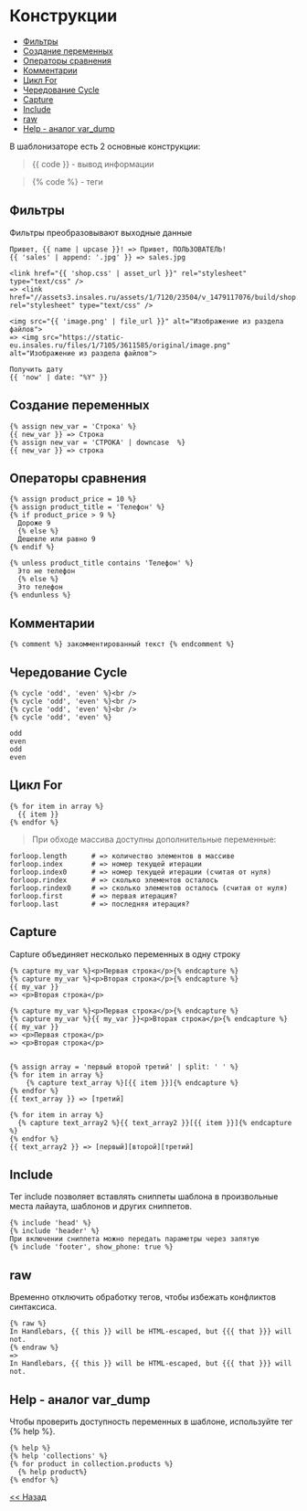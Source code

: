# Конструкции

* [Фильтры](https://github.com/liquid-hub/insales-liquid-examples/blob/master/stage0.md#Фильтры)
* [Создание переменных](https://github.com/liquid-hub/insales-liquid-examples/blob/master/stage0.md#Создание-переменных)
* [Операторы сравнения](https://github.com/liquid-hub/insales-liquid-examples/blob/master/stage0.md#Операторы-сравнения)
* [Комментарии](https://github.com/liquid-hub/insales-liquid-examples/blob/master/stage0.md#Комментарии)
* [Цикл For](https://github.com/liquid-hub/insales-liquid-examples/blob/master/stage0.md#Цикл-for)
* [Чередование Cycle](https://github.com/liquid-hub/insales-liquid-examples/blob/master/stage0.md#Чередование-cycle)
* [Capture](https://github.com/liquid-hub/insales-liquid-examples/blob/master/stage0.md#capture)
* [Include](https://github.com/liquid-hub/insales-liquid-examples/blob/master/stage0.md#include)
* [raw](https://github.com/liquid-hub/insales-liquid-examples/blob/master/stage0.md#raw)
* [Help - аналог var_dump](https://github.com/liquid-hub/insales-liquid-examples/blob/master/stage0.md#help---аналог-var_dump)

В шаблонизаторе есть 2 основные конструкции:

> {{ code }} - вывод информации

> {% code %} - теги

## Фильтры

Фильтры преобразовывают выходные данные

```twig
Привет, {{ name | upcase }}! => Привет, ПОЛЬЗОВАТЕЛЬ!
{{ 'sales' | append: '.jpg' }} => sales.jpg

<link href="{{ 'shop.css' | asset_url }}" rel="stylesheet" type="text/css" />
=> <link href="//assets3.insales.ru/assets/1/7120/23504/v_1479117076/build/shop.css" rel="stylesheet" type="text/css" />

<img src="{{ 'image.png' | file_url }}" alt="Изображение из раздела файлов">
=> <img src="https://static-eu.insales.ru/files/1/7105/3611585/original/image.png" alt="Изображение из раздела файлов">

Получить дату
{{ 'now' | date: "%Y" }}
```

## Создание переменных

```twig
{% assign new_var = 'Строка' %}
{{ new_var }} => Строка
{% assign new_var = 'СТРОКА' | downcase  %}
{{ new_var }} => строка
```

## Операторы сравнения

```twig
{% assign product_price = 10 %}
{% assign product_title = 'Телефон' %}
{% if product_price > 9 %}
  Дороже 9
  {% else %}
  Дешевле или равно 9
{% endif %}

{% unless product_title contains 'Телефон' %}
  Это не телефон
  {% else %}
  Это телефон  
{% endunless %}
```

## Комментарии

```twig
{% comment %} закомментированный текст {% endcomment %}
```

## Чередование Cycle

```twig
{% cycle 'odd', 'even' %}<br />
{% cycle 'odd', 'even' %}<br />
{% cycle 'odd', 'even' %}<br />
{% cycle 'odd', 'even' %}

odd
even
odd
even
```

## Цикл For

```twig
{% for item in array %}
  {{ item }}
{% endfor %}
```
> При обходе массива доступны дополнительные переменные:

```
forloop.length      # => количество элементов в массиве
forloop.index       # => номер текущей итерации
forloop.index0      # => номер текущей итерации (считая от нуля)
forloop.rindex      # => сколько элементов осталось
forloop.rindex0     # => сколько элементов осталось (считая от нуля)
forloop.first       # => первая итерация?
forloop.last        # => последняя итерация?
```

## Capture

Capture объединяет несколько переменных в одну строку

```
{% capture my_var %}<p>Первая строка</p>{% endcapture %}
{% capture my_var %}<p>Вторая строка</p>{% endcapture %}
{{ my_var }}
=> <p>Вторая строка</p>

{% capture my_var %}<p>Первая строка</p>{% endcapture %}
{% capture my_var %}{{ my_var }}<p>Вторая строка</p>{% endcapture %}
{{ my_var }}
=> <p>Первая строка</p>
=> <p>Вторая строка</p>


{% assign array = 'первый второй третий' | split: ' ' %}
{% for item in array %}
    {% capture text_array %}[{{ item }}]{% endcapture %}
{% endfor %}
{{ text_array }} => [третий]

{% for item in array %}
  {% capture text_array2 %}{{ text_array2 }}[{{ item }}]{% endcapture %}
{% endfor %}
{{ text_array2 }} => [первый][второй][третий]
```

## Include
Тег include позволяет вставлять сниппеты шаблона в произвольные места лайаута, шаблонов и других сниппетов.

```twig
{% include 'head' %}
{% include 'header' %}
При включении сниппета можно передать параметры через запятую
{% include 'footer', show_phone: true %}
```

## raw

Временно отключить обработку тегов, чтобы избежать конфликтов синтаксиса.

```
{% raw %}
In Handlebars, {{ this }} will be HTML-escaped, but {{{ that }}} will not.
{% endraw %}
=>
In Handlebars, {{ this }} will be HTML-escaped, but {{{ that }}} will not.
```

## Help - аналог var_dump

Чтобы проверить доступность переменных в шаблоне, используйте тег {% help %}.

```twig
{% help %}
{% help 'collections' %}
{% for product in collection.products %}
  {% help product%}
{% endfor %}
```

[<< Назад](https://github.com/liquid-hub/insales-liquid-examples/blob/master/readme.md)
